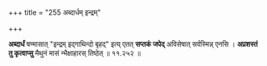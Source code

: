 +++
title = "255 अब्दार्धम् इन्द्रम्"

+++

**अब्दार्धं** षण्मासात् "इन्द्रम् इद्गाथिन्दो बृहद्" इत्य् एतत् **सप्तकं जपेद्** अविसेषात् सर्वस्मिन्न् एनसि । **अप्रशस्तं तु कृत्वाप्सु** मैथुनं मासं न्भैक्षाहारस् तिष्ठेत् ॥ ११.२५२ ॥